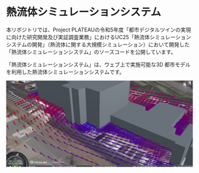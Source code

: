# 熱流体シミュレーションシステム

本リポジトリでは、Project PLATEAUの令和5年度「都市デジタルツインの実現に向けた研究開発及び実証調査業務」におけるUC25「熱流体シミュレーションシステムの開発」（熱流体に関する大規模シミュレーション）において開発した「熱流体シミュレーションシステム」のソースコードを公開しています。

「熱流体シミュレーションシステム」は、ウェブ上で実施可能な3D 都市モデルを利用した熱流体シミュレーションシステムです。

![](resources/index00-fig00.png)